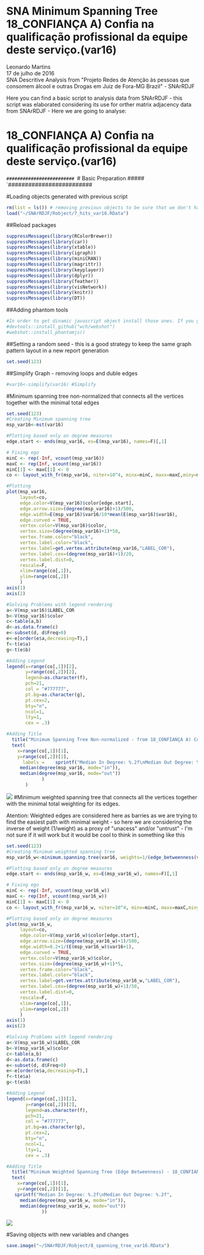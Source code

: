 # SNA Minimum Spanning Tree 18_CONFIANÇA A) Confia na qualificação profissional da equipe deste serviço.(var16)
Leonardo Martins  
17 de julho de 2016  
SNA Descritive Analysis from "Projeto Redes de Atenção às pessoas que consomem álcool e outras Drogas em Juiz de Fora-MG   Brazil"  - SNArRDJF

Here you can find a basic script to analysis data from SNArRDJF - this script was elaborated considering its use for orther matrix adjacency data from SNArRDJF - Here we are going to analyse:

# 18_CONFIANÇA A) Confia na qualificação profissional da equipe deste serviço.(var16)

`#########################
`# Basic Preparation #####
`#########################

#Loading objects generated with previous script 

```r
rm(list = ls()) # removing previous objects to be sure that we don't have objects conflicts name
load("~/SNArRDJF/Robject/7_hits_var16.RData")
```
##Reload packages

```r
suppressMessages(library(RColorBrewer))
suppressMessages(library(car))
suppressMessages(library(xtable))
suppressMessages(library(igraph))
suppressMessages(library(miniCRAN))
suppressMessages(library(magrittr))
suppressMessages(library(keyplayer))
suppressMessages(library(dplyr))
suppressMessages(library(feather))
suppressMessages(library(visNetwork))
suppressMessages(library(knitr))
suppressMessages(library(DT))
```
##Adding phantom tools

```r
#In order to get dinamic javascript object install those ones. If you get problems installing go to Stackoverflow.com and type your error to discover what to do. In some cases the libraries need to be intalled in outside R libs.
#devtools::install_github("wch/webshot")
#webshot::install_phantomjs()
```
##Setting a random seed - this is a good strategy to keep the same graph pattern layout in a new report generation

```r
set.seed(123)
```

##Simplify Graph - removing loops and duble edges 

```r
#var16<-simplify(var16) #Simplify
```

#Minimum spanning tree non-normalized that connects all the vertices together with the minimal total edges

```r
set.seed(123)
#Creating Minimum spanning tree
msp_var16<-mst(var16)

#Plotting based only on degree measures 
edge.start <- ends(msp_var16, es=E(msp_var16), names=F)[,1]

# Fixing ego
minC <- rep(-Inf, vcount(msp_var16))
maxC <- rep(Inf, vcount(msp_var16))
minC[1] <- maxC[1] <- 0
co <- layout_with_fr(msp_var16, niter=10^4, minx=minC, maxx=maxC,miny=minC, maxy=maxC, weights=E(msp_var16)$var16)

#Plotting
plot(msp_var16, 
     layout=co,
     edge.color=V(msp_var16)$color[edge.start],
     edge.arrow.size=(degree(msp_var16)+1)/500,
     edge.width=E(msp_var16)$var16/10*mean(E(msp_var16)$var16),
     edge.curved = TRUE,
     vertex.color=V(msp_var16)$color,
     vertex.size=(degree(msp_var16)+1)*50,
     vertex.frame.color="black",
     vertex.label.color="black",
     vertex.label=get.vertex.attribute(msp_var16,"LABEL_COR"),
     vertex.label.cex=(degree(msp_var16)+1)/20,
     vertex.label.dist=0,
     rescale=F,
     xlim=range(co[,1]), 
     ylim=range(co[,2])
     )
axis(1)
axis(2)

#Solving Problems with legend rendering 
a<-V(msp_var16)$LABEL_COR
b<-V(msp_var16)$color
c<-table(a,b)
d<-as.data.frame(c)
e<-subset(d, d$Freq>0)
e<-e[order(e$a,decreasing=T),] 
f<-t(e$a)
g<-t(e$b)

#Adding Legend
legend(x=range(co[,1])[2], 
       y=range(co[,2])[2],
       legend=as.character(f),
       pch=21,
       col = "#777777", 
       pt.bg=as.character(g),
       pt.cex=2,
       bty="n", 
       ncol=1,
       lty=1,
       cex = .3)

#Adding Title
  title("Minimum Spanning Tree Non-normalized - from 18_CONFIANÇA A) Confia na qualificação profissional da equipe deste serviço.(var16)", sub = "Source: from authors ")
  text( 
    x=range(co[,1])[1],
    y=range(co[,2])[1], 
      labels =    sprintf("Median In Degree: %.2f\nMedian Out Degree: %.2f",
     median(degree(msp_var16, mode="in")), 
     median(degree(msp_var16, mode="out"))
             )
       )
```

![](18_CONFIANÇA_A_Confia_na_qualificação_profissional_8_spanning_tree_files/figure-html/unnamed-chunk-6-1.png)<!-- -->
#Minimum weighted spanning tree that connects all the vertices together with the minimal total weighting for its edges. 

Atention: Weighted edges are considered here as barries as we are trying to find the easiest path with minimal weight - so here we are considering the inverse of weight (1/weight) as a proxy of "unacess" and/or "untrust" - I'm not sure if it will work but it would be cool to think in something like this  

```r
set.seed(123)
#Creating Minimum weighted spanning tree
msp_var16_w<-minimum.spanning.tree(var16, weights=1/(edge_betweenness(var16, weights=E(var16)$var16)+1))

#Plotting based only on degree measures 
edge.start <- ends(msp_var16_w, es=E(msp_var16_w), names=F)[,1]

# Fixing ego
minC <- rep(-Inf, vcount(msp_var16_w))
maxC <- rep(Inf, vcount(msp_var16_w))
minC[1] <- maxC[1] <- 0
co <- layout_with_fr(msp_var16_w, niter=10^4, minx=minC, maxx=maxC,miny=minC, maxy=maxC, weights =E(msp_var16_w)$var16)

#Plotting based only on degree measures 
plot(msp_var16_w, 
     layout=co,
     edge.color=V(msp_var16_w)$color[edge.start],
     edge.arrow.size=(degree(msp_var16_w)+1)/500,
     edge.width=0.2+1/(E(msp_var16_w)$var16+1),
     edge.curved = TRUE,
     vertex.color=V(msp_var16_w)$color,
     vertex.size=(degree(msp_var16_w)+1)*5,
     vertex.frame.color="black",
     vertex.label.color="black",
     vertex.label=get.vertex.attribute(msp_var16_w,"LABEL_COR"),
     vertex.label.cex=(degree(msp_var16_w)+1)/50,
     vertex.label.dist=0,
     rescale=F,
     xlim=range(co[,1]), 
     ylim=range(co[,2])
     )
axis(1)
axis(2)

#Solving Problems with legend rendering 
a<-V(msp_var16_w)$LABEL_COR
b<-V(msp_var16_w)$color
c<-table(a,b)
d<-as.data.frame(c)
e<-subset(d, d$Freq>0)
e<-e[order(e$a,decreasing=T),] 
f<-t(e$a)
g<-t(e$b)

#Adding Legend
legend(x=range(co[,1])[2], 
       y=range(co[,2])[2],
       legend=as.character(f),
       pch=21,
       col = "#777777", 
       pt.bg=as.character(g),
       pt.cex=2,
       bty="n", 
       ncol=1,
       lty=1,
       cex = .3)

#Adding Title
  title("Minimum Weighted Spanning Tree (Edge Betweenness) - 18_CONFIANÇA A) Confia na qualificação profissional da equipe deste serviço.(var16)", sub = "Source: from authors ")
  text( 
    x=range(co[,1])[1],
    y=range(co[,2])[1], 
   sprintf("Median In Degree: %.2f\nMedian Out Degree: %.2f",
     median(degree(msp_var16_w, mode="in")), 
     median(degree(msp_var16_w, mode="out"))
             ))
```

![](18_CONFIANÇA_A_Confia_na_qualificação_profissional_8_spanning_tree_files/figure-html/unnamed-chunk-7-1.png)<!-- -->


#Saving objects with new variables and changes

```r
save.image("~/SNArRDJF/Robject/8_spanning_tree_var16.RData") 
```

